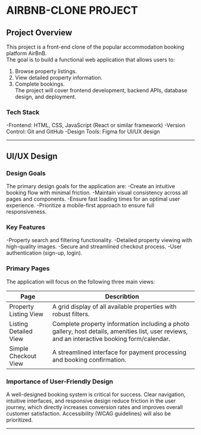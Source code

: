 # AIRBNB-CLONE PROJECT
 ## Project Overview
 This project is a front-end clone of the popular accommodation booking platform AirBnB.</br>
 The goal is to build a functional web application that allows users to: 
 1. Browse property listings.
 2. View detailed property information. 
 3. Complete bookings.</br>
The project will cover frontend development, backend APIs, database design, and deployment.

### Tech Stack
-Frontend: HTML, CSS, JavaScript (React or similar framework)
-Version Control: Git and GitHub
-Design Tools: Figma for UI/UX design

---

## UI/UX Design
### Design Goals
The primary design goals for the application are:
-Create an intuitive booking flow with minimal friction.
-Maintain visual consistency across all pages and components.
-Ensure fast loading times for an optimal user experience.
-Prioritize a mobile-first approach to ensure full responsiveness.

### Key Features
-Property search and filtering functionality.
-Detailed property viewing with high-quality images.
-Secure and streamlined checkout process.
-User authentication (sign-up, login).

### Primary Pages
The application will focus on the following three main views:

| Page | Describtion 
| ---- | ---- |
| Property Listing View | A grid display of all available properties with robust filters. |
| Listing Detailed View | Complete property information including a photo gallery, host details, amenities list, user reviews, and an interactive booking form/calendar. |
| Simple Checkout View  | A streamlined interface for payment processing and booking confirmation. |

### Importance of User-Friendly Design
A well-designed booking system is critical for success. Clear navigation, intuitive interfaces, and responsive design reduce friction in the user journey, which directly increases conversion rates and improves overall customer satisfaction. Accessibility (WCAG guidelines) will also be prioritized.

---